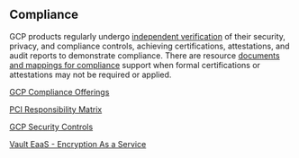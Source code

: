 


## Compliance

GCP products regularly undergo [independent verification](https://cloud.google.com/security/compliance
) of their security, privacy, and compliance controls, achieving certifications, attestations, and audit reports to demonstrate compliance. There are  resource [documents and mappings for compliance](https://cloud.google.com/security/compliance/compliance-reports-manager) support when formal certifications or attestations may not be required or applied.

[GCP Compliance Offerings](https://cloud.google.com/security/compliance/offerings/#/)

[PCI Responsibility Matrix ](https://cloud.google.com/files/PCI_DSS_Shared_Responsibility_GCP_v32.pdf)

[GCP Security Controls](https://cloud.google.com/security/)

[Vault EaaS - Encryption As a Service](https://learn.hashicorp.com/tutorials/vault/eaas-transit)
